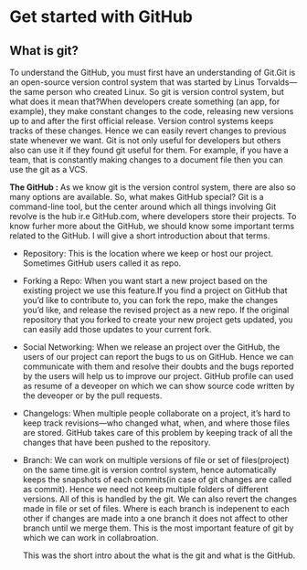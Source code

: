 # Get started with GitHub
## What is git?
To understand the GitHub, you must first have an understanding of Git.Git is an open-source version control system that was started by Linus Torvalds—the same person who created Linux.
So git is version control system, but what does it mean that?When developers create something (an app, for example), they make constant changes to the code, releasing new versions up to and after the first official release. Version control systems keeps tracks of these changes. Hence we can easily revert changes to previous state whenever we want.
Git is not only useful for developers but others also can use it if they found git useful for them. For example, if you have a team, that is constantly making changes to a document file then you can use the git as a VCS.

**The GitHub :**
    As we know git is the version control system, there are also so many options are available. So, what makes GitHub special? Git is a command-line tool, but the center around which all things involving Git revolve is the hub ir.e GitHub.com,  where developers store their projects.
    To know furher more about the GitHub, we should know some important terms related to the GitHub. I will give a short introduction about that terms.
    
* Repository:
This is the location where we keep or host our project. Sometimes GitHub users called it as repo.

* Forking a Repo:
 When you want start a new project based on the existing project we use this feature.If you find a project on GitHub that you’d like to contribute to, you can fork the repo, make the changes you’d like, and release the revised project as a new repo. If the original repository that you forked to create your new project gets updated, you can easily add those updates to your current fork.
 
 * Social Networking:
 When we release an project over the GitHub, the users of our project can report the bugs to us on GitHub. Hence we can communicate with them and resolve their doubts and the bugs reported by the users will help us to improve our project.
 GitHub profile can used as resume of a deveoper on which we can show source code written by the deveoper or by the pull requests.
 
 * Changelogs:
  When multiple people collaborate on a project, it’s hard to keep track revisions—who changed what, when, and where those files are stored. GitHub takes care of this problem by keeping track of all the changes that have been pushed to the repository.
  
 * Branch:
  We can work on multiple versions of file or set of files(project) on the same time.git is version control system, hence automatically keeps the snapshots of each commits(in case of git changes are called as commit). Hence we need not keep multiple folders of different versions. All of this is handled by the git. We can also revert the changes made in file or set of files. Where is each branch is indepenent to each other if changes are made into a one branch it does not affect to other branch until we merge them. This is the most important feature of git by which we can work in collabroation.
  
   This was the short intro about the what is the git and what is the GitHub.
